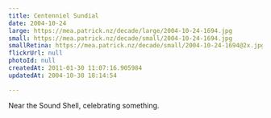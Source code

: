 ```yaml
---
title: Centenniel Sundial
date: 2004-10-24
large: https://mea.patrick.nz/decade/large/2004-10-24-1694.jpg
small: https://mea.patrick.nz/decade/small/2004-10-24-1694.jpg
smallRetina: https://mea.patrick.nz/decade/small/2004-10-24-1694@2x.jpg
flickrUrl: null
photoId: null
createdAt: 2011-01-30 11:07:16.905984
updatedAt: 2004-10-30 18:14:54

---
```

Near the Sound Shell, celebrating something. 
